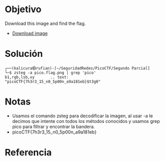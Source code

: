 # Objetivo
Download this image and find the flag.

- [Download image](https://artifacts.picoctf.net/c/217/pico.flag.png)
# Solución
```
┌──(kalicura㉿rufian)-[~/SeguridadRedes/PicoCTF/Segundo Parcial]
└─$ zsteg -a pico.flag.png | grep 'pico'
b1,rgb,lsb,xy       .. text: "picoCTF{7h3r3_15_n0_5p00n_a9a181eb}$t3g0"
```
# Notas
- Usamos el comando zsteg para decodificar la imagen, al usar -a le decimos que intente con todos los métodos conocidos y usamos grep pico para filtrar y encontrar la bandera.
- picoCTF{7h3r3_15_n0_5p00n_a9a181eb}
# Referencia